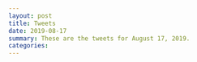 ```yaml
---
layout: post
title: Tweets
date: 2019-08-17
summary: These are the tweets for August 17, 2019.
categories:
---
```


